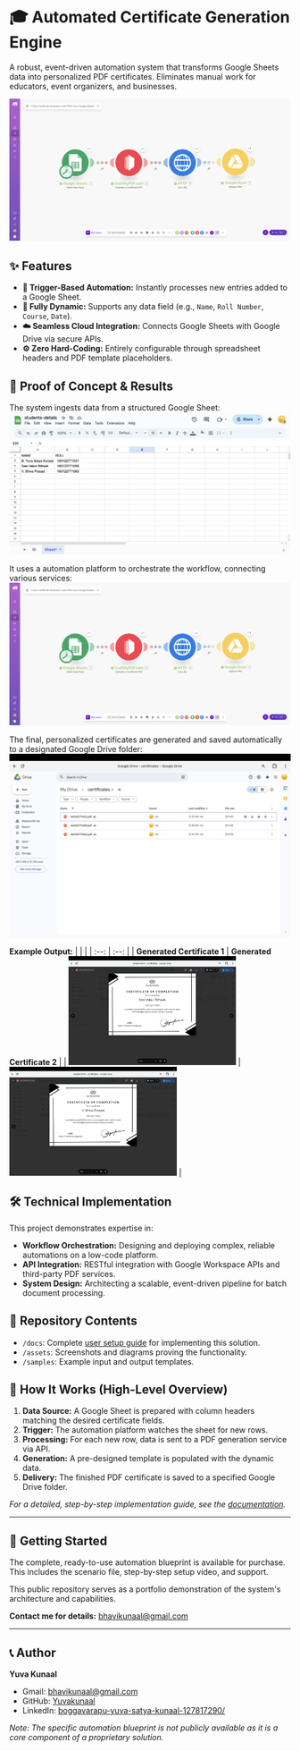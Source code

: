 # 🎓 Automated Certificate Generation Engine

A robust, event-driven automation system that transforms Google Sheets data into personalized PDF certificates. Eliminates manual work for educators, event organizers, and businesses.

![Make.com Automation Flow](/assets/make-workflow-proof.png)

## ✨ Features

-   **🚀 Trigger-Based Automation:** Instantly processes new entries added to a Google Sheet.
-   **🔄 Fully Dynamic:** Supports any data field (e.g., `Name`, `Roll Number`, `Course`, `Date`).
-   **☁️ Seamless Cloud Integration:** Connects Google Sheets with Google Drive via secure APIs.
-   **⚙️ Zero Hard-Coding:** Entirely configurable through spreadsheet headers and PDF template placeholders.

## 📸 Proof of Concept & Results

The system ingests data from a structured Google Sheet:
![Input Google Sheet](/assets/sheets-proof.png)

It uses a automation platform to orchestrate the workflow, connecting various services:
![Make.com Automation Flow](/assets/make-workflow-proof.png)

The final, personalized certificates are generated and saved automatically to a designated Google Drive folder:
![Output in Google Drive](/assets/drive-proof.png)

**Example Output:**
| | |
| :--: | :--: |
| **Generated Certificate 1** | **Generated Certificate 2** |
| <img src="/assets/person-2-proof.png" width="300"> | <img src="/assets/person-3-proof.png" width="300"> |


## 🛠️ Technical Implementation

This project demonstrates expertise in:
-   **Workflow Orchestration:** Designing and deploying complex, reliable automations on a low-code platform.
-   **API Integration:** RESTful integration with Google Workspace APIs and third-party PDF services.
-   **System Design:** Architecting a scalable, event-driven pipeline for batch document processing.

## 📁 Repository Contents

-   `/docs`: Complete [user setup guide](/docs/User_guide_setup.pdf) for implementing this solution.
-   `/assets`: Screenshots and diagrams proving the functionality.
-   `/samples`: Example input and output templates.

## 🔧 How It Works (High-Level Overview)

1.  **Data Source:** A Google Sheet is prepared with column headers matching the desired certificate fields.
2.  **Trigger:** The automation platform watches the sheet for new rows.
3.  **Processing:** For each new row, data is sent to a PDF generation service via API.
4.  **Generation:** A pre-designed template is populated with the dynamic data.
5.  **Delivery:** The finished PDF certificate is saved to a specified Google Drive folder.

*For a detailed, step-by-step implementation guide, see the [documentation](/docs/User_guide_setup.pdf).*

---

## 🚀 Getting Started

The complete, ready-to-use automation blueprint is available for purchase. This includes the scenario file, step-by-step setup video, and support.

This public repository serves as a portfolio demonstration of the system's architecture and capabilities.

**Contact me for details:** [bhavikunaal@gmail.com](bhavikunaal@gmail.com)

---

## 📞 Author

**Yuva Kunaal**
-   Gmail: [bhavikunaal@gmail.com](bhavikunaal@gmail.com)
-   GitHub: [Yuvakunaal](https://github.com/Yuvakunaal)
-   LinkedIn: [boggavarapu-yuva-satya-kunaal-127817290/](https://www.linkedin.com/in/boggavarapu-yuva-satya-kunaal-127817290/)

*Note: The specific automation blueprint is not publicly available as it is a core component of a proprietary solution.*
